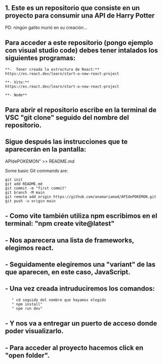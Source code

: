 ## 1. Este es un repositorio que consiste en un proyecto para consumir una API de Harry Potter 

 PD: ningún gatito murió en su creación...



## Para acceder a este repositorio (pongo ejemplo con visual studio code) debes tener intalados los siguientes programas: 
```
**-  Tener creada la estructura de React:**
https://es.react.dev/learn/start-a-new-react-project

**- Vite:**
https://es.react.dev/learn/start-a-new-react-project

**- Node**
```


## Para abrir el repositorio escribe en la terminal de VSC "git clone" seguido del nombre del repositorio.

## Sigue después las instrucciones que te aparecerán en la pantalla:

APIdePOKEMON" >> README.md

Some basic Git commands are:
```
git init
git add README.md
git commit -m "first commit"
git branch -M main
git remote add origin https://github.com/anamariamad/APIdePOKEMON.git
git push -u origin main
```


## - Como vite también utiliza npm escribimos en el terminal: "npm create vite@latest"

## - Nos aparecera una lista de frameworks, elegimos react.

## - Seguidamente elegiremos una "variant" de las que aparecen, en este caso, JavaScript.

##  - Una vez creada intruduciremos los comandos:

```
   " cd seguido del nombre que hayamos elegido
   " npm install"
   " npm run dev"
```

## - Y nos va a entregar un puerto de acceso donde poder visualizarlo.

## - Para acceder al proyecto hacemos click en "open folder".


